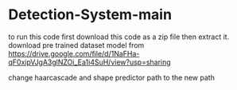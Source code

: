 # Detection-System-main
to run this code first download this code as a zip file then extract it.
download pre trained dataset model from https://drive.google.com/file/d/1NaFHa-qF0xipVJgA3glNZOi_Ea1i4SuH/view?usp=sharing

change haarcascade and shape predictor path to the new path 
